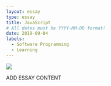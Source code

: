 ```yaml
---
layout: essay
type: essay
title: JavaScript
# All dates must be YYYY-MM-DD format!
date: 2019-09-04
labels:
  - Software Programming
  - Learning
---
```


<img class="ui tiny left circular floated image" src="../images/paintbrushes.jpg">

ADD ESSAY CONTENT
